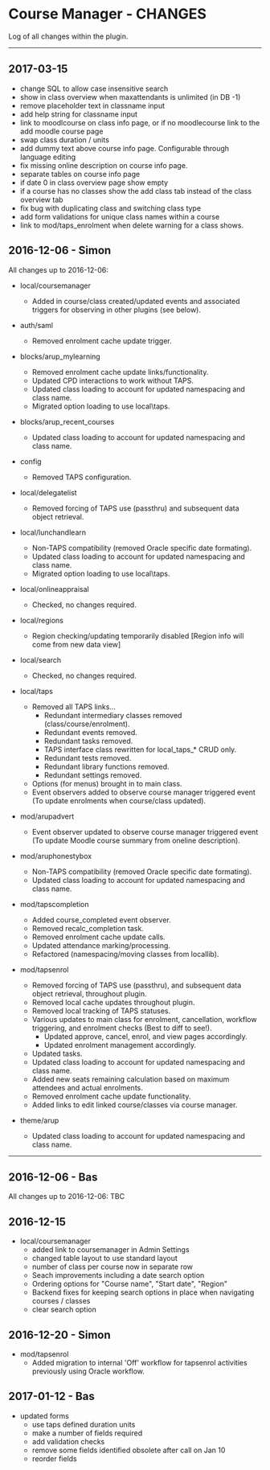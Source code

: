 # Course Manager - CHANGES

Log of all changes within the plugin.

---

## 2017-03-15
- change SQL to allow case insensitive search
- show in class overview when maxattendants is unlimited (in DB -1)
- remove placeholder text in classname input
- add help string for classname input
- link to moodlcourse on class info page, or if no moodlecourse link to the add moodle course page
- swap class duration / units
- add dummy text above course info page. Configurable through language editing
- fix missing online description on course info page.
- separate tables on course info page
- if date 0 in class overview page show empty
- if a course has no classes show the add class tab instead of the class overview tab
- fix bug with duplicating class and switching class type
- add form validations for unique class names within a course
- link to mod/taps_enrolment when delete warning for a class shows.

## 2016-12-06 - Simon
All changes up to 2016-12-06:
- local/coursemanager
  - Added in course/class created/updated events and associated triggers for observing in other plugins (see below).


- auth/saml
  - Removed enrolment cache update trigger.
- blocks/arup_mylearning
  - Removed enrolment cache update links/functionality.
  - Updated CPD interactions to work without TAPS.
  - Updated class loading to account for updated namespacing and class name.
  - Migrated option loading to use local\taps.
- blocks/arup_recent_courses
  - Updated class loading to account for updated namespacing and class name.
- config
  - Removed TAPS configuration.
- local/delegatelist
  - Removed forcing of TAPS use (passthru) and subsequent data object retrieval.
- local/lunchandlearn
  - Non-TAPS compatibility (removed Oracle specific date formating).
  - Updated class loading to account for updated namespacing and class name.
  - Migrated option loading to use local\taps.
- local/onlineappraisal
  - Checked, no changes required.
- local/regions
  - Region checking/updating temporarily disabled [Region info will come from new data view]
- local/search
  - Checked, no changes required.
- local/taps
  - Removed all TAPS links...
    - Redundant intermediary classes removed (class/course/enrolment).
    - Redundant events removed.
    - Redundant tasks removed.
    - TAPS interface class rewritten for local_taps_* CRUD only.
    - Redundant tests removed.
    - Redundant library functions removed.
    - Redundant settings removed.
  - Options (for menus) brought in to main class.
  - Event observers added to observe course manager triggered event (To update enrolments when course/class updated).
- mod/arupadvert
  - Event observer updated to observe course manager triggered event (To update Moodle course summary from oneline description).
- mod/aruphonestybox
  - Non-TAPS compatibility (removed Oracle specific date formating).
  - Updated class loading to account for updated namespacing and class name.
- mod/tapscompletion
  - Added course_completed event observer.
  - Removed recalc_completion task.
  - Removed enrolment cache update calls.
  - Updated attendance marking/processing.
  - Refactored (namespacing/moving classes from locallib).
- mod/tapsenrol
  - Removed forcing of TAPS use (passthru), and subsequent data object retrieval, throughout plugin.
  - Removed local cache updates throughout plugin.
  - Removed local tracking of TAPS statuses.
  - Various updates to main class for enrolment, cancellation, workflow triggering, and enrolment checks (Best to diff to see!).
    - Updated approve, cancel, enrol, and view pages accordingly.
    - Updated enrolment management accordingly.
  - Updated tasks.
  - Updated class loading to account for updated namespacing and class name.
  - Added new seats remaining calculation based on maximum attendees and actual enrolments.
  - Removed enrolment cache update functionality.
  - Added links to edit linked course/classes via course manager.
- theme/arup
  - Updated class loading to account for updated namespacing and class name.

---

## 2016-12-06 - Bas
All changes up to 2016-12-06:
TBC

## 2016-12-15
- local/coursemanager
  - added link to coursemanager in Admin Settings
  - changed table layout to use standard layout
  - number of class per course now in separate row
  - Seach improvements including a date search option
  - Ordering options for "Course name", "Start date", "Region"
  - Backend fixes for keeping search options in place when navigating courses / classes
  - clear search option

## 2016-12-20 - Simon
- mod/tapsenrol
  - Added migration to internal 'Off' workflow for tapsenrol activities previously using Oracle workflow.

## 2017-01-12 - Bas
- updated forms
  - use taps defined duration units
  - make a number of fields required
  - add validation checks
  - remove some fields identified obsolete after call on Jan 10
  - reorder fields